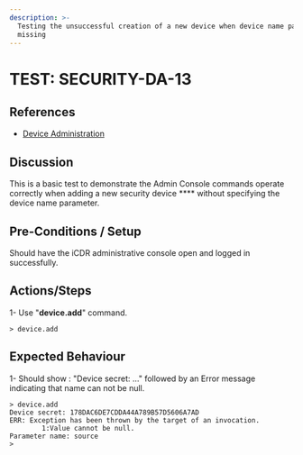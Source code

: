 ```yaml
---
description: >-
  Testing the unsuccessful creation of a new device when device name parameter
  missing
---
```


# TEST: SECURITY-DA-13

## References

* [Device Administration](../../../../../../operations/server-administration/santedb-icdr-admin-console/untitled.md)

## Discussion

This is a basic test to demonstrate the Admin Console commands operate correctly when adding a new security device **** without specifying the device name parameter.

## Pre-Conditions / Setup

Should have the iCDR administrative console open and logged in successfully.

## Actions/Steps

1- Use "**device.add**" command.

```
> device.add
```

## Expected Behaviour

1- Should show : "Device secret: ..." followed by an Error message indicating that name can not be null.

```
> device.add
Device secret: 178DAC6DE7CDDA44A789B57D5606A7AD
ERR: Exception has been thrown by the target of an invocation.
        1:Value cannot be null.
Parameter name: source
>
```
